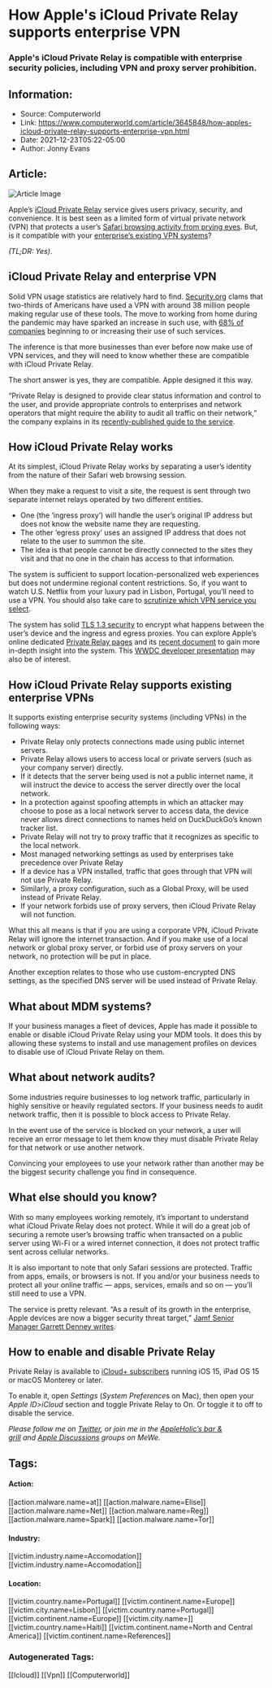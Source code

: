 # How Apple's iCloud Private Relay supports enterprise VPN
### Apple's iCloud Private Relay is compatible with enterprise security policies, including VPN and proxy server prohibition.

## Information:
+ Source: Computerworld
+ Link: https://www.computerworld.com/article/3645848/how-apples-icloud-private-relay-supports-enterprise-vpn.html
+ Date: 2021-12-23T05:22-05:00
+ Author: Jonny Evans


## Article:
![Article Image](https://images.idgesg.net/images/article/2017/08/10_encrypt-for-security-100732873-large.jpg?auto=webp&quality=85,70)

Apple’s [iCloud Private Relay](https://apple.sjv.io/c/321564/435031/7613?subid1=US-011-3645848-000-000000-web&u=https://www.apple.com/privacy/docs/iCloud_Private_Relay_Overview_Dec2021.PDF) service gives users privacy, security, and convenience. It is best seen as a limited form of virtual private network (VPN) that protects a user’s [Safari browsing activity from prying eyes](https://www.applemust.com/apple-cloudflare-solve-huge-web-security-flaw/). But, is it compatible with your [enterprise’s existing VPN systems](https://www.computerworld.com/article/3621731/wwdc-why-icloud-will-help-secure-the-enterprise.html)?

*(TL;DR: Yes)*.

**iCloud Private Relay and enterprise VPN**
-------------------------------------------

Solid VPN usage statistics are relatively hard to find. [Security.org](https://www.security.org/resources/vpn-consumer-report-annual/) clams that two-thirds of Americans have used a VPN with around 38 million people making regular use of these tools. The move to working from home during the pandemic may have sparked an increase in such use, with [68% of companies](https://openvpn.net/covid-19-fast-tracks-virtualization-openvpn-study-reveals-remote-work-is-the-future/) beginning to or increasing their use of such services.

The inference is that more businesses than ever before now make use of VPN services, and they will need to know whether these are compatible with iCloud Private Relay.

The short answer is yes, they are compatible. Apple designed it this way.

“Private Relay is designed to provide clear status information and control to the user, and provide appropriate controls to enterprises and network operators that might require the ability to audit all traffic on their network,” the company explains in its [recently-published guide to the service](https://apple.sjv.io/c/321564/435031/7613?subid1=US-011-3645848-000-000000-web&u=https://www.apple.com/privacy/docs/iCloud_Private_Relay_Overview_Dec2021.PDF).

**How iCloud Private Relay works**
----------------------------------

At its simplest, iCloud Private Relay works by separating a user’s identity from the nature of their Safari web browsing session.

When they make a request to visit a site, the request is sent through two separate internet relays operated by two different entities.

* One (the ‘ingress proxy’) will handle the user’s original IP address but does not know the website name they are requesting.
* The other ‘egress proxy’ uses an assigned IP address that does not relate to the user to summon the site.
* The idea is that people cannot be directly connected to the sites they visit and that no one in the chain has access to that information.

The system is sufficient to support location-personalized web experiences but does not undermine regional content restrictions. So, if you want to watch U.S. Netflix from your luxury pad in Lisbon, Portugal, you’ll need to use a VPN. You should also take care to [scrutinize which VPN service you select](https://www.computerworld.com/article/3430899/many-vpn-apps-on-apple-s-app-store-can-t-be-trusted-researcher-warns.html).

The system has solid [TLS 1.3 security](https://www.cloudflare.com/en-gb/learning-resources/tls-1-3/) to encrypt what happens between the user’s device and the ingress and egress proxies. You can explore Apple’s online dedicated [Private Relay pages](https://support.apple.com/en-gb/HT212614) and its [recent document](https://apple.sjv.io/c/321564/435031/7613?subid1=US-011-3645848-000-000000-web&u=https://www.apple.com/privacy/docs/iCloud_Private_Relay_Overview_Dec2021.PDF) to gain more in-depth insight into the system. This [WWDC developer presentation](https://developer.apple.com/videos/play/wwdc2021/10096/) may also be of interest.

**How iCloud Private Relay supports existing enterprise VPNs**
--------------------------------------------------------------

It supports existing enterprise security systems (including VPNs) in the following ways:

* Private Relay only protects connections made using public internet servers.
* Private Relay allows users to access local or private servers (such as your company server) directly.
* If it detects that the server being used is not a public internet name, it will instruct the device to access the server directly over the local network.
* In a protection against spoofing attempts in which an attacker may choose to pose as a local network server to access data, the device never allows direct connections to names held on DuckDuckGo’s known tracker list.
* Private Relay will not try to proxy traffic that it recognizes as specific to the local network.
* Most managed networking settings as used by enterprises take precedence over Private Relay
* If a device has a VPN installed, traffic that goes through that VPN will not use Private Relay.
* Similarly, a proxy configuration, such as a Global Proxy, will be used instead of Private Relay.
* If your network forbids use of proxy servers, then iCloud Private Relay will not function.

What this all means is that if you are using a corporate VPN, iCloud Private Relay will ignore the internet transaction. And if you make use of a local network or global proxy server, or forbid use of proxy servers on your network, no protection will be put in place.

Another exception relates to those who use custom-encrypted DNS settings, as the specified DNS server will be used instead of Private Relay.

**What about MDM systems?**
---------------------------

If your business manages a fleet of devices, Apple has made it possible to enable or disable iCloud Private Relay using your MDM tools. It does this by allowing these systems to install and use management profiles on devices to disable use of iCloud Private Relay on them.

**What about network audits?**
------------------------------

Some industries require businesses to log network traffic, particularly in highly sensitive or heavily regulated sectors. If your business needs to audit network traffic, then it is possible to block access to Private Relay.

In the event use of the service is blocked on your network, a user will receive an error message to let them know they must disable Private Relay for that network or use another network.

Convincing your employees to use your network rather than another may be the biggest security challenge you find in consequence.

**What else should you know?**
------------------------------

With so many employees working remotely, it’s important to understand what iCloud Private Relay does not protect. While it will do a great job of securing a remote user’s browsing traffic when transacted on a public server using Wi-Fi or a wired internet connection, it does not protect traffic sent across cellular networks.

It is also important to note that only Safari sessions are protected. Traffic from apps, emails, or browsers is not. If you and/or your business needs to protect all your online traffic — apps, services, emails and so on — you’ll still need to use a VPN.

The service is pretty relevant. “As a result of its growth in the enterprise, Apple devices are now a bigger security threat target,” [Jamf Senior Manager Garrett Denney writes](https://www.jamf.com/blog/apples-wwdc-2021-day-one-recap/).

**How to enable and disable Private Relay**
-------------------------------------------

Private Relay is available to [iCloud+ subscribers](https://www.computerworld.com/article/3634029/what-is-icloud-and-why-should-you-use-it.html) running iOS 15, iPad OS 15 or macOS Monterey or later.

To enable it, open *Settings* (*System Preference*s on Mac), then open your *Apple ID>iCloud* section and toggle Private Relay to On. Or toggle it to off to disable the service.

*Please follow me on [Twitter](https://twitter.com/jonnyevans_cw), or join me in the [AppleHolic’s bar & grill](https://mewe.com/join/appleholics_bar_and_grill) and [Apple Discussions](https://mewe.com/join/apple_discussions) groups on MeWe.*





## Tags:

#### Action:
[[action.malware.name=at]] [[action.malware.name=Elise]] [[action.malware.name=Net]] [[action.malware.name=Reg]] [[action.malware.name=Spark]] [[action.malware.name=Tor]]

#### Industry:
[[victim.industry.name=Accomodation]] [[victim.industry.name=Accomodation]]

#### Location:
[[victim.country.name=Portugal]] [[victim.continent.name=Europe]] [[victim.city.name=Lisbon]] [[victim.country.name=Portugal]] [[victim.continent.name=Europe]] [[victim.city.name=]] [[victim.country.name=Haiti]] [[victim.continent.name=North and Central America]] [[victim.continent.name=References]]

### Autogenerated Tags:
[[Icloud]] [[Vpn]] [[Computerworld]]

